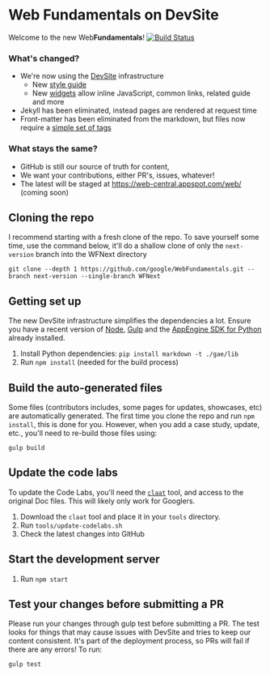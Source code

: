 # Web Fundamentals on DevSite 

Welcome to the new Web**Fundamentals**! <master> [![Build Status](https://ci.cloudware.io/api/badges/google/WebFundamentals/status.svg)](https://ci.cloudware.io/google/WebFundamentals)

### What's changed?

* We're now using the [DevSite](https://developers.google.com/) infrastructure
  * New [style guide](https://petele-scratch.appspot.com/web/resources/style-guide)
  * New [widgets](https://petele-scratch.appspot.com/web/resources/widgets) allow inline JavaScript, common links, related guide and more 
* Jekyll has been eliminated, instead pages are rendered at request time
* Front-matter has been eliminated from the markdown, but files now require a [simple set of tags](https://petele-scratch.appspot.com/web/resources/writing-an-article#yaml-front-matter)

### What stays the same?

* GitHub is still our source of truth for content, 
* We want your contributions, either PR's, issues, whatever!
* The latest will be staged at https://web-central.appspot.com/web/ (coming soon)

## Cloning the repo
I recommend starting with a fresh clone of the repo. To save yourself some
time, use the command below, it'll do a shallow clone of only the
`next-version` branch into the WFNext directory

```
git clone --depth 1 https://github.com/google/WebFundamentals.git --branch next-version --single-branch WFNext
```

## Getting set up
The new DevSite infrastructure simplifies the dependencies a lot. Ensure
you have a recent version of [Node](https://nodejs.org/en/), 
[Gulp](http://gulpjs.com/) and the 
[AppEngine SDK for Python](https://cloud.google.com/appengine/downloads#Google_App_Engine_SDK_for_Python)
already installed.

1. Install Python dependencies: `pip install markdown -t ./gae/lib`
2. Run `npm install` (needed for the build process)

## Build the auto-generated files
Some files (contributors includes, some pages for updates, showcases, etc) are
automatically generated. The first time you clone the repo and run `npm install`,
this is done for you. However, when you add a case study, update, etc., you'll
need to re-build those files using:

```
gulp build
```

## Update the code labs
To update the Code Labs, you'll need the
[`claat`](https://github.com/googlecodelabs/tools/tree/master/claat) tool, and
access to the original Doc files. This will likely only work for Googlers.

1. Download the `claat` tool and place it in your `tools` directory.
1. Run `tools/update-codelabs.sh`
1. Check the latest changes into GitHub

## Start the development server
1. Run `npm start`

## Test your changes before submitting a PR
Please run your changes through gulp test before submitting a PR. The test
looks for things that may cause issues with DevSite and tries to keep our
content consistent. It's part of the deployment process, so PRs will fail
if there are any errors! To run:

```
gulp test
```
